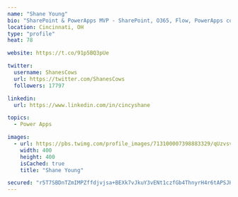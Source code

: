 ```yaml
---
name: "Shane Young"
bio: "SharePoint & PowerApps MVP - SharePoint, O365, Flow, PowerApps consulting? @PowerApps911 | Pure Snark? You found it."
location: Cincinnati, OH
type: "profile"
heat: 78

website: https://t.co/91p5BQ3pUe

twitter:
  username: ShanesCows
  url: https://twitter.com/ShanesCows
  followers: 17797

linkedin:
  url: https://www.linkedin.com/in/cincyshane

topics:
  - Power Apps

images:
  - url: https://pbs.twimg.com/profile_images/713100007398883329/qUzvsvQ3_400x400.jpg
    width: 400
    height: 400
    isCached: true
    title: "Shane Young"

secured: "r5T7SBDnTZmIMPZffdjvjsa+BEXk7vJkuY3vENt1czfGb4ThnyrH4r6tAPSJHsFnEJ1rr//nlCumyF5W0DO5f1gaovbche8DPGib9Ln9ik+s4lvaChrmIXsQgXclmrgWJ5aHCZWAO2W2II4vsmYZPL5JyhEna9WhyMw2EWczjyJQ1OI+BpIx33xugmAdyM22SZ0niEhPS91r8nLuYPJlUoQJGcCP0EXnR8eWd1nj9L9OA+eV6ar7QhMnfC8e/53v7jvFA1leRZwurGtEmmeWcGzI7ieeyMlFyM2Y/b9hxWNXDTUqNWpyOCp277CaXHZljWwDCAVjBGs7VKGDg5xswFQBGBjqhdXOcCB5YgNI/s47jgRo5Tk468hICR8022BWEbBa6Itfz7oLvZ/KbC2FydNueLfLvBe1p6cb/dCHuHs=;N3hwlyUYtJwXwt42Z/KhQA=="
---
```


